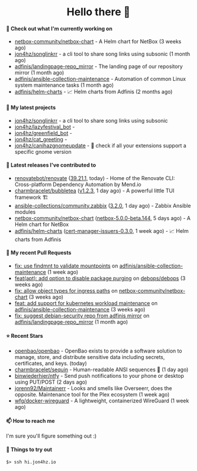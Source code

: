 <h1 align=center>Hello there 👋</h1>

#### 👷 Check out what I'm currently working on

- [netbox-community/netbox-chart](https://github.com/netbox-community/netbox-chart) - A Helm chart for NetBox (3 weeks ago)
- [jon4hz/songlinkrr](https://github.com/jon4hz/songlinkrr) - a cli tool to share song links using subsonic (1 month ago)
- [adfinis/landingpage-repo_mirror](https://github.com/adfinis/landingpage-repo_mirror) - The landing page of our repository mirror (1 month ago)
- [adfinis/ansible-collection-maintenance](https://github.com/adfinis/ansible-collection-maintenance) - Automation of common Linux system maintenance tasks (1 month ago)
- [adfinis/helm-charts](https://github.com/adfinis/helm-charts) - 📈 Helm charts from Adfinis (2 months ago)

#### 🌱 My latest projects

- [jon4hz/songlinkrr](https://github.com/jon4hz/songlinkrr) - a cli tool to share song links using subsonic
- [jon4hz/lazyfestival_bot](https://github.com/jon4hz/lazyfestival_bot) - 
- [jon4hz/greenfield_bot](https://github.com/jon4hz/greenfield_bot) - 
- [jon4hz/cat_greeting](https://github.com/jon4hz/cat_greeting) - 
- [jon4hz/canihazgnomeupdate](https://github.com/jon4hz/canihazgnomeupdate) - 🧙 check if all your extensions support a specific gnome version

#### 🔭 Latest releases I've contributed to

- [renovatebot/renovate](https://github.com/renovatebot/renovate) ([39.21.1](https://github.com/renovatebot/renovate/releases/tag/39.21.1), today) - Home of the Renovate CLI: Cross-platform Dependency Automation by Mend.io
- [charmbracelet/bubbletea](https://github.com/charmbracelet/bubbletea) ([v1.2.3](https://github.com/charmbracelet/bubbletea/releases/tag/v1.2.3), 1 day ago) - A powerful little TUI framework 🏗
- [ansible-collections/community.zabbix](https://github.com/ansible-collections/community.zabbix) ([3.2.0](https://github.com/ansible-collections/community.zabbix/releases/tag/3.2.0), 1 day ago) - Zabbix Ansible modules
- [netbox-community/netbox-chart](https://github.com/netbox-community/netbox-chart) ([netbox-5.0.0-beta.144](https://github.com/netbox-community/netbox-chart/releases/tag/netbox-5.0.0-beta.144), 5 days ago) - A Helm chart for NetBox
- [adfinis/helm-charts](https://github.com/adfinis/helm-charts) ([cert-manager-issuers-0.3.0](https://github.com/adfinis/helm-charts/releases/tag/cert-manager-issuers-0.3.0), 1 week ago) - 📈 Helm charts from Adfinis

#### 🔨 My recent Pull Requests

- [fix: use findmnt to validate mountpoints](https://github.com/adfinis/ansible-collection-maintenance/pull/79) on [adfinis/ansible-collection-maintenance](https://github.com/adfinis/ansible-collection-maintenance) (1 week ago)
- [feat(apt): add option to disable package purging](https://github.com/debops/debops/pull/2546) on [debops/debops](https://github.com/debops/debops) (3 weeks ago)
- [fix: allow object types for ingress paths](https://github.com/netbox-community/netbox-chart/pull/398) on [netbox-community/netbox-chart](https://github.com/netbox-community/netbox-chart) (3 weeks ago)
- [feat: add support for kubernetes workload maintenance](https://github.com/adfinis/ansible-collection-maintenance/pull/77) on [adfinis/ansible-collection-maintenance](https://github.com/adfinis/ansible-collection-maintenance) (3 weeks ago)
- [fix: suggest debian-security repo from adfinis mirror](https://github.com/adfinis/landingpage-repo_mirror/pull/121) on [adfinis/landingpage-repo_mirror](https://github.com/adfinis/landingpage-repo_mirror) (1 month ago)

#### ⭐ Recent Stars

- [openbao/openbao](https://github.com/openbao/openbao) - OpenBao exists to provide a software solution to manage, store, and distribute sensitive data including secrets, certificates, and keys. (today)
- [charmbracelet/sequin](https://github.com/charmbracelet/sequin) - Human-readable ANSI sequences 🪩 (1 day ago)
- [binwiederhier/ntfy](https://github.com/binwiederhier/ntfy) - Send push notifications to your phone or desktop using PUT/POST (2 days ago)
- [jorenn92/Maintainerr](https://github.com/jorenn92/Maintainerr) - Looks and smells like Overseerr, does the opposite. Maintenance tool for the Plex ecosystem (1 week ago)
- [wfg/docker-wireguard](https://github.com/wfg/docker-wireguard) - A lightweight, containerized WireGuard (1 week ago)

#### 📫 How to reach me
I'm sure you'll figure something out :)

#### 👀 Things to try out
```
$> ssh hi.jon4hz.io
```